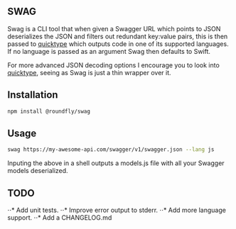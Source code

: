 ## SWAG

Swag is a CLI tool that when given a Swagger URL which points to JSON deserializes the JSON and filters out redundant key:value pairs, this is then passed to [quicktype](https://quicktype.io) which outputs code in one of its supported languages. If no language is passed as an argument Swag then defaults to Swift.

For more advanced JSON decoding options I encourage you to look into [quicktype](https://github.com/quicktype/quicktype), seeing as Swag is just a thin wrapper over it.

## Installation
```bash
npm install @roundfly/swag
```
## Usage
```bash
swag https://my-awesome-api.com/swagger/v1/swagger.json --lang js
```
Inputing the above in a shell outputs a models.js file with all your Swagger models deserialized.

## TODO

⋅⋅* Add unit tests.
⋅⋅* Improve error output to stderr.
⋅⋅* Add more language support.
⋅⋅* Add a CHANGELOG.md
